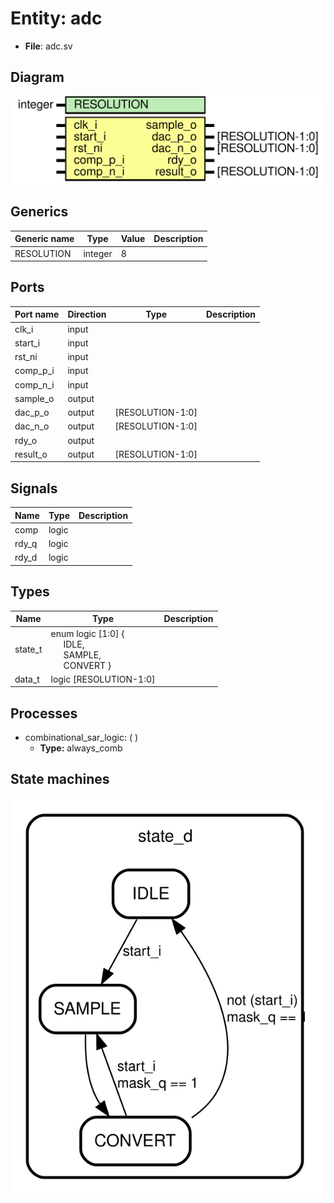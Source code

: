 
# Entity: adc 
- **File**: adc.sv

## Diagram
![Diagram](adc.svg "Diagram")
## Generics

| Generic name | Type    | Value | Description |
| ------------ | ------- | ----- | ----------- |
| RESOLUTION   | integer | 8     |             |

## Ports

| Port name | Direction | Type             | Description |
| --------- | --------- | ---------------- | ----------- |
| clk_i     | input     |                  |             |
| start_i   | input     |                  |             |
| rst_ni    | input     |                  |             |
| comp_p_i  | input     |                  |             |
| comp_n_i  | input     |                  |             |
| sample_o  | output    |                  |             |
| dac_p_o   | output    | [RESOLUTION-1:0] |             |
| dac_n_o   | output    | [RESOLUTION-1:0] |             |
| rdy_o     | output    |                  |             |
| result_o  | output    | [RESOLUTION-1:0] |             |

## Signals

| Name  | Type  | Description |
| ----- | ----- | ----------- |
| comp  | logic |             |
| rdy_q | logic |             |
| rdy_d | logic |             |

## Types

| Name    | Type                                                                                                                                                                                                 | Description |
| ------- | ---------------------------------------------------------------------------------------------------------------------------------------------------------------------------------------------------- | ----------- |
| state_t | enum logic [1:0] {<br><span style="padding-left:20px">             IDLE,<br><span style="padding-left:20px">             SAMPLE,<br><span style="padding-left:20px">             CONVERT           } |             |
| data_t  | logic [RESOLUTION-1:0]                                                                                                                                                                               |             |

## Processes
- combinational_sar_logic: (  )
  - **Type:** always_comb

## State machines

![Diagram_state_machine_0]( fsm_adc_00.svg "Diagram")